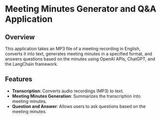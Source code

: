 # Meeting Minutes Generator and Q&A Application

## Overview

This application takes an MP3 file of a meeting recording in English, converts it into text, generates meeting minutes in a specified format, and answers questions based on the minutes using OpenAI APIs, ChatGPT, and the LangChain framework.

## Features

- **Transcription**: Converts audio recordings (MP3) to text.
- **Meeting Minutes Generation**: Summarizes the transcription into meeting minutes.
- **Question and Answer**: Allows users to ask questions based on the meeting minutes.
